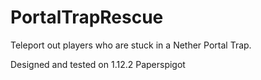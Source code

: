 # PortalTrapRescue
Teleport out players who are stuck in a Nether Portal Trap.

Designed and tested on 1.12.2 Paperspigot
